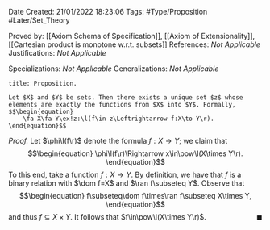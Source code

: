 <div class="topSpace"></div>

Date Created: 21/01/2022 18:23:06
Tags: #Type/Proposition #Later/Set_Theory

Proved by: [[Axiom Schema of Specification]], [[Axiom of Extensionality]], [[Cartesian product is monotone w.r.t. subsets]]
References: <i>Not Applicable</i>
Justifications: <i>Not Applicable</i>

Specializations: <i>Not Applicable</i>
Generalizations: <i>Not Applicable</i>

``` ad-Proposition
title: Proposition.

Let $X$ and $Y$ be sets. Then there exists a unique set $z$ whose elements are exactly the functions from $X$ into $Y$. Formally,
$$\begin{equation}
    \fa X\fa Y\ex!z:\l(f\in z\Leftrightarrow f:X\to Y\r).
\end{equation}$$

```

<i>Proof.</i> Let $\phi\l(f\r)$ denote the formula $f:X\to Y$; we claim that
$$\begin{equation}
    \phi\l(f\r)\Rightarrow x\in\pow\l(X\times Y\r).
\end{equation}$$
To this end, take a function $f:X\to Y$. By definition, we have that $f$ is a binary relation with $\dom f=X$ and $\ran f\subseteq Y$. Observe that
$$\begin{equation}
    f\subseteq\dom f\times\ran f\subseteq X\times Y,
\end{equation}$$
and thus $f\subseteq X\times Y$. It follows that $f\in\pow\l(X\times Y\r)$.<span style="float:right;">$\blacksquare$</span>
